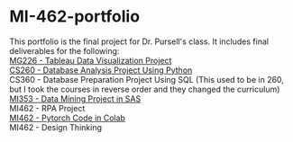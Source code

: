 # MI-462-portfolio  
This portfolio is the final project for Dr. Pursell's class. It includes final deliverables for the following:  
[MG226 - Tableau Data Visualization Project](https://github.com/tjjoe/MI-462-portfolio/blob/main/MG226FinalProjectPowerpoint.pdf)  
[CS260 - Database Analysis Project Using Python](https://github.com/tjjoe/MI-462-portfolio/blob/main/CS260FinalProject.pdf)  
CS360 - Database Preparation Project Using SQL (This used to be in 260, but I took the courses in reverse order and they changed the curriculum)  
[MI353 - Data Mining Project in SAS](https://github.com/tjjoe/MI-462-portfolio/blob/main/MI353FinalPresentation.pdf)  
MI462 - RPA Project  
[MI462 - Pytorch Code in Colab](https://github.com/tjjoe/MI-462-portfolio/blob/main/Copy%20of%20transfer_learning_tutorial.ipynb%20-%20Colaboratory.pdf)  
MI462 - Design Thinking  
